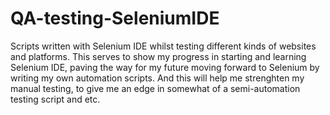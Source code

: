 # QA-testing-SeleniumIDE
Scripts written with Selenium IDE whilst testing different kinds of websites and platforms.
This serves to show my progress in starting and learning Selenium IDE, paving the way for my future moving forward to Selenium by writing my own automation scripts.
And this will help me strenghten my manual testing, to give me an edge in somewhat of a semi-automation testing script and etc.
